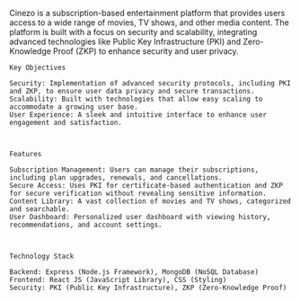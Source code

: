 Cinezo is a subscription-based entertainment platform that provides users access to a wide range of movies, TV shows, and other media content. The platform is built with a focus on security and scalability, integrating advanced technologies like Public Key Infrastructure (PKI) and Zero-Knowledge Proof (ZKP) to enhance security and user privacy.

    Key Objectives

    Security: Implementation of advanced security protocols, including PKI and ZKP, to ensure user data privacy and secure transactions.
    Scalability: Built with technologies that allow easy scaling to accommodate a growing user base.
    User Experience: A sleek and intuitive interface to enhance user engagement and satisfaction.



    Features

    Subscription Management: Users can manage their subscriptions, including plan upgrades, renewals, and cancellations.
    Secure Access: Uses PKI for certificate-based authentication and ZKP for secure verification without revealing sensitive information.
    Content Library: A vast collection of movies and TV shows, categorized and searchable.
    User Dashboard: Personalized user dashboard with viewing history, recommendations, and account settings.



    Technology Stack

    Backend: Express (Node.js Framework), MongoDB (NoSQL Database)
    Frontend: React JS (JavaScript Library), CSS (Styling)
    Security: PKI (Public Key Infrastructure), ZKP (Zero-Knowledge Proof)

    


